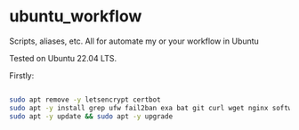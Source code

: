 # ubuntu_workflow
Scripts, aliases, etc. All for automate my or your workflow in Ubuntu

Tested on Ubuntu 22.04 LTS.

Firstly:
```bash

sudo apt remove -y letsencrypt certbot
sudo apt -y install grep ufw fail2ban exa bat git curl wget nginx software-properties-common certbot python3-certbot-nginx docker
sudo apt -y update && sudo apt -y upgrade

```
